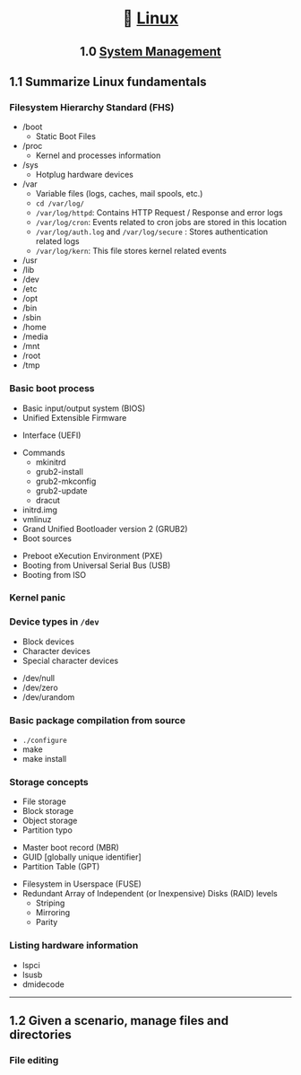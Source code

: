 <div align='center'>

# 🐧 [Linux](README.md)
## 1.0 [System Management](part01.md)

</div>

## 1.1 Summarize Linux fundamentals
### Filesystem Hierarchy Standard (FHS)
  - /boot
    + Static Boot Files
  - /proc
    + Kernel and processes information
  - /sys
    + Hotplug hardware devices
  - /var
    + Variable files (logs, caches, mail spools, etc.)
    + `cd /var/log/`
    + `/var/log/httpd`: Contains HTTP Request  / Response and error logs
    + `/var/log/cron`: Events related to cron jobs are stored in this location
    + `/var/log/auth.log` and `/var/log/secure` : Stores authentication related logs
    + `/var/log/kern`: This file stores kernel related events
  - /usr
  - /lib
  - /dev
  - /etc
  - /opt
  - /bin
  - /sbin
  - /home
  - /media
  - /mnt
  - /root
  - /tmp

### Basic boot process
- Basic input/output system (BIOS)
- Unified Extensible Firmware
+ Interface (UEFI)
- Commands
  + mkinitrd
  + grub2-install
  + grub2-mkconfig
  + grub2-update
  + dracut
- initrd.img
- vmlinuz
- Grand Unified Bootloader version 2 (GRUB2)
- Boot sources
+ Preboot eXecution
Environment (PXE)
+ Booting from Universal
Serial Bus (USB)
+ Booting from ISO
### Kernel panic
### Device types in `/dev`
- Block devices
- Character devices
- Special character devices
+ /dev/null
+ /dev/zero
+ /dev/urandom
### Basic package compilation from source
- `./configure`
- make
- make install
### Storage concepts
- File storage
- Block storage
- Object storage
- Partition typo
+ Master boot record (MBR)
+ GUID [globally unique identifier]
+ Partition Table (GPT)
- Filesystem in Userspace (FUSE)
- Redundant Array of Independent (or Inexpensive) Disks (RAID) levels
  + Striping
  + Mirroring
  + Parity
### Listing hardware information
- lspci
- lsusb
- dmidecode


- - -


## 1.2 Given a scenario, manage files and directories
### File editing
